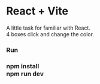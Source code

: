 # React + Vite

A little task for familiar with React.<br/>
4 boxes click and change the color.

<div>
  <h3>Run<h3/>
npm install<br/>
npm run dev
<div/>

